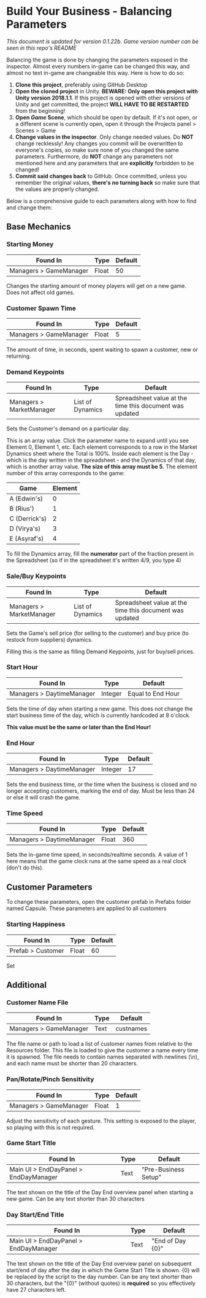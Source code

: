 # Build Your Business - Balancing Parameters
*This document is updated for version 0.1.22b. Game version number can be seen in this repo's README*

Balancing the game is done by changing the parameters exposed in the inspector. Almost every numbers in-game can be changed this way, and almost no text in-game are changeable this way. Here is how to do so:
1. **Clone this project**, preferably using GitHub Desktop
2. **Open the cloned project** in Unity. **BEWARE: Only open this project with Unity version 2018.1.1**. If this project is opened with other versions of Unity and get committed, the project **WILL HAVE TO BE RESTARTED** from the beginning!
3. **Open *Game* Scene**, which should be open by default. If it's not open, or a different scene is currently open, open it through the Projects panel > Scenes > Game
4. **Change values in the inspector**. Only change needed values. Do **NOT** change recklessly! Any changes you commit will be overwritten to everyone's copies, so make sure none of you changed the same parameters. Furthermore, do **NOT** change any parameters not mentioned here and any parameters that are **explicitly** forbidden to be changed!
5. **Commit said changes back** to GitHub. Once committed, unless you remember the original values, **there's no turning back** so make sure that the values are properly changed.
 
Below is a comprehensive guide to each parameters along with how to find and change them:

## Base Mechanics
### Starting Money

Found In | Type | Default
--- | --- | ---
Managers > GameManager | Float | 50

Changes the starting amount of money players will get on a new game. Does not affect old games.

### Customer Spawn Time

Found In | Type | Default
--- | --- | ---
Managers > GameManager | Float | 5

The amount of time, in seconds, spent waiting to spawn a customer, new or returning.

### Demand Keypoints

Found In | Type | Default
--- | --- | ---
Managers > MarketManager | List of Dynamics | Spreadsheet value at the time this document was updated

Sets the Customer's demand on a particular day.

This is an array value. Click the parameter name to expand until you see Element 0, Element 1, etc. Each element corresponds to a row in the Market Dynamics sheet where the Total is 100%. Inside each element is the Day - which is the day written in the spreadsheet - and the Dynamics of that day, which is another array value. **The size of this array must be 5.** The element number of this array corresponds to the game:

Game | Element
--- | ---
A (Edwin's) | 0
B (Rius') | 1
C (Derrick's) | 2
D (Virya's) | 3
E (Asyraf's) | 4

To fill the Dynamics array, fill the **numerator** part of the fraction present in the Spreadsheet (so if in the spreadsheet it's written 4/9, you type 4)

### Sale/Buy Keypoints

Found In | Type | Default
--- | --- | ---
Managers > MarketManager | List of Dynamics | Spreadsheet value at the time this document was updated

Sets the Game's sell price (for selling to the customer) and buy price (to restock from suppliers) dynamics.

Filling this is the same as filling Demand Keypoints, just for buy/sell prices.

### Start Hour

Found In | Type | Default
--- | --- | ---
Managers > DaytimeManager | Integer | Equal to End Hour

Sets the time of day when starting a new game. This does not change the start business time of the day, which is currently hardcoded at 8 o'clock.

**This value must be the same or later than the End Hour!**

### End Hour

Found In | Type | Default
--- | --- | ---
Managers > DaytimeManager | Integer | 17

Sets the end business time, or the time when the business is closed and no longer accepting customers, marking the end of day. Must be less than 24 or else it will crash the game.

### Time Speed

Found In | Type | Default
--- | --- | ---
Managers > DaytimeManager | Float | 360

Sets the in-game time speed, in seconds/realtime seconds. A value of 1 here means that the game clock runs at the same speed as a real clock (don't do this).

## Customer Parameters
To change these parameters, open the customer prefab in Prefabs folder named Capsule. These parameters are applied to all customers

### Starting Happiness

Found In | Type | Default
--- | --- | ---
Prefab > Customer | Float | 60

Set 

## Additional
### Customer Name File

Found In | Type | Default
--- | --- | ---
Managers > GameManager | Text | custnames

The file name or path to load a list of customer names from relative to the Resources folder. This file is loaded to give the customer a name every time it is spawned. The file needs to contain names separated with newlines (\n), and each name must be shorter than 20 characters.

### Pan/Rotate/Pinch Sensitivity

Found In | Type | Default
--- | --- | ---
Managers > GameManager | Float | 1

Adjust the sensitivity of each gesture. This setting is exposed to the player, so playing with this is not required.

### Game Start Title

Found In | Type | Default
--- | --- | ---
Main UI > EndDayPanel > EndDayManager | Text | "Pre-Business Setup"

The text shown on the title of the Day End overview panel when starting a new game. Can be any text shorter than 30 characters

### Day Start/End Title

Found In | Type | Default
--- | --- | ---
Main UI > EndDayPanel > EndDayManager | Text | "End of Day {0}"

The text shown on the title of the Day End overview panel on subsequent start/end of day after the day in which the Game Start Title is shown. {0} will be replaced by the script to the day number. Can be any text shorter than 30 characters, but the "{0}" (without quotes) is **required** so you effectively have 27 characters left.

